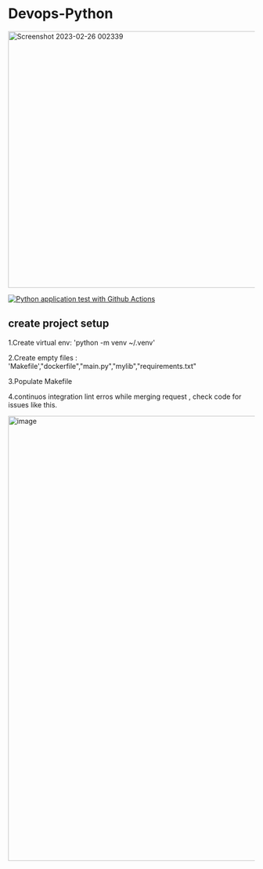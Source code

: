 # Devops-Python
<img width="523" alt="Screenshot 2023-02-26 002339" src="https://user-images.githubusercontent.com/84982825/221374662-59746654-53f0-45bf-a395-232e096128e4.png">

[![Python application test with Github Actions](https://github.com/Anujpathak22/devops-python/actions/workflows/devops.yml/badge.svg)](https://github.com/Anujpathak22/devops-python/actions/workflows/devops.yml)

## create project setup

1.Create virtual env: 'python -m venv ~/.venv'

2.Create empty files : 'Makefile',"dockerfile","main.py","mylib","requirements.txt"

3.Populate Makefile

4.continuos integration lint erros while merging request , check code for issues like this.

<img width="907" alt="image" src="https://user-images.githubusercontent.com/84982825/221431784-b238afca-be72-42f9-9e9f-a38666634cc6.png">

